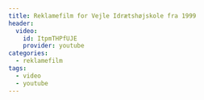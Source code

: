 ```yaml
---
title: Reklamefilm for Vejle Idrætshøjskole fra 1999
header:
  video:
    id: ItpmTHPfUJE
    provider: youtube
categories:
  - reklamefilm
tags:
  - video
  - youtube
---
```

